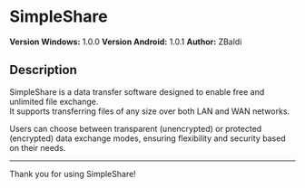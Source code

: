 # SimpleShare

**Version Windows:** 1.0.0
**Version Android:** 1.0.1
**Author:** ZBaldi

## Description

SimpleShare is a data transfer software designed to enable free and unlimited file exchange.  
It supports transferring files of any size over both LAN and WAN networks.  

Users can choose between transparent (unencrypted) or protected (encrypted) data exchange modes, ensuring flexibility and security based on their needs.

---

Thank you for using SimpleShare!


